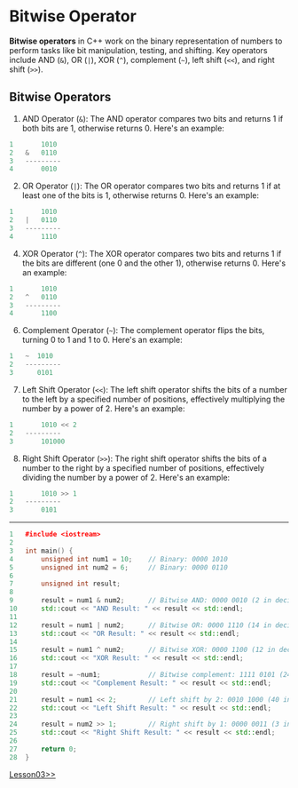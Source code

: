 # Bitwise Operator
**Bitwise operators** in C++ work on the binary representation of numbers to perform tasks like bit manipulation, testing, and shifting. Key operators include AND (`&`), OR (`|`), XOR (`^`), complement (`~`), left shift (`<<`), and right shift (`>>`).

## Bitwise Operators
1. AND Operator (`&`): The AND operator compares two bits and returns 1 if both bits are 1, otherwise returns 0. Here's an example:
```cpp
1	    1010
2	&   0110
3	---------
4	    0010
```
2. OR Operator (`|`): The OR operator compares two bits and returns 1 if at least one of the bits is 1, otherwise returns 0. Here's an example:
```cpp
1	    1010
2	|   0110
3	---------
4	    1110
```
4. XOR Operator (`^`): The XOR operator compares two bits and returns 1 if the bits are different (one 0 and the other 1), otherwise returns 0. Here's an example:
```cpp
1	    1010
2	^   0110
3	---------
4	    1100
```
6. Complement Operator (`~`): The complement operator flips the bits, turning 0 to 1 and 1 to 0. Here's an example:
```cpp
1	~  1010
2	---------
3	   0101
```
7. Left Shift Operator (`<<`): The left shift operator shifts the bits of a number to the left by a specified number of positions, effectively multiplying the number by a power of 2. Here's an example:
```cpp
1	    1010 << 2
2	---------
3	    101000
```
8. Right Shift Operator (`>>`): The right shift operator shifts the bits of a number to the right by a specified number of positions, effectively dividing the number by a power of 2. Here's an example:
```cpp
1	    1010 >> 1
2	---------
3	    0101
```
---

```cpp
1	#include <iostream>
2	
3	int main() {
4	    unsigned int num1 = 10;    // Binary: 0000 1010
5	    unsigned int num2 = 6;     // Binary: 0000 0110
6	
7	    unsigned int result;
8	
9	    result = num1 & num2;      // Bitwise AND: 0000 0010 (2 in decimal)
10	    std::cout << "AND Result: " << result << std::endl;
11	
12	    result = num1 | num2;      // Bitwise OR: 0000 1110 (14 in decimal)
13	    std::cout << "OR Result: " << result << std::endl;
14	
15	    result = num1 ^ num2;      // Bitwise XOR: 0000 1100 (12 in decimal)
16	    std::cout << "XOR Result: " << result << std::endl;
17	
18	    result = ~num1;            // Bitwise complement: 1111 0101 (245 in decimal)
19	    std::cout << "Complement Result: " << result << std::endl;
20	
21	    result = num1 << 2;        // Left shift by 2: 0010 1000 (40 in decimal)
22	    std::cout << "Left Shift Result: " << result << std::endl;
23	
24	    result = num2 >> 1;        // Right shift by 1: 0000 0011 (3 in decimal)
25	    std::cout << "Right Shift Result: " << result << std::endl;
26	
27	    return 0;
28	}
```

[Lesson03>>](/Lesson03/Topic01.md)



